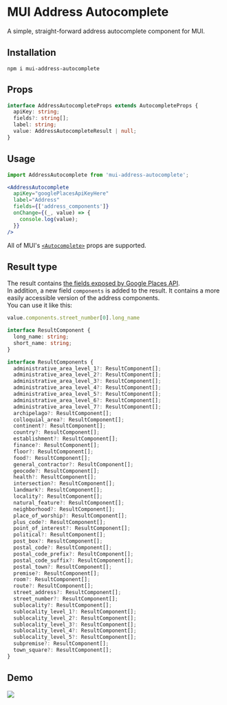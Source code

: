 # MUI Address Autocomplete
A simple, straight-forward address autocomplete component for MUI.

## Installation
```
npm i mui-address-autocomplete
```

## Props
```ts
interface AddressAutocompleteProps extends AutocompleteProps {
  apiKey: string;
  fields?: string[];
  label: string;
  value: AddressAutocompleteResult | null;
}
```

## Usage

```jsx
import AddressAutocomplete from 'mui-address-autocomplete';

<AddressAutocomplete
  apiKey="googlePlacesApiKeyHere"
  label="Address"
  fields={['address_components']}
  onChange={(_, value) => {
    console.log(value);
  }}
/>
```

All of MUI's [`<Autocomplete>`](https://mui.com/api/autocomplete/) props are supported.

## Result type

The result contains [the fields exposed by Google Places API](https://developers.google.com/maps/documentation/places/web-service/details#Place).  
In addition, a new field `components` is added to the result. It contains a more easily accessible version of the address components.  
You can use it like this:

```jsx
value.components.street_number[0].long_name
```

```ts
interface ResultComponent {
  long_name: string;
  short_name: string;
}

interface ResultComponents {
  administrative_area_level_1?: ResultComponent[];
  administrative_area_level_2?: ResultComponent[];
  administrative_area_level_3?: ResultComponent[];
  administrative_area_level_4?: ResultComponent[];
  administrative_area_level_5?: ResultComponent[];
  administrative_area_level_6?: ResultComponent[];
  administrative_area_level_7?: ResultComponent[];
  archipelago?: ResultComponent[];
  colloquial_area?: ResultComponent[];
  continent?: ResultComponent[];
  country?: ResultComponent[];
  establishment?: ResultComponent[];
  finance?: ResultComponent[];
  floor?: ResultComponent[];
  food?: ResultComponent[];
  general_contractor?: ResultComponent[];
  geocode?: ResultComponent[];
  health?: ResultComponent[];
  intersection?: ResultComponent[];
  landmark?: ResultComponent[];
  locality?: ResultComponent[];
  natural_feature?: ResultComponent[];
  neighborhood?: ResultComponent[];
  place_of_worship?: ResultComponent[];
  plus_code?: ResultComponent[];
  point_of_interest?: ResultComponent[];
  political?: ResultComponent[];
  post_box?: ResultComponent[];
  postal_code?: ResultComponent[];
  postal_code_prefix?: ResultComponent[];
  postal_code_suffix?: ResultComponent[];
  postal_town?: ResultComponent[];
  premise?: ResultComponent[];
  room?: ResultComponent[];
  route?: ResultComponent[];
  street_address?: ResultComponent[];
  street_number?: ResultComponent[];
  sublocality?: ResultComponent[];
  sublocality_level_1?: ResultComponent[];
  sublocality_level_2?: ResultComponent[];
  sublocality_level_3?: ResultComponent[];
  sublocality_level_4?: ResultComponent[];
  sublocality_level_5?: ResultComponent[];
  subpremise?: ResultComponent[];
  town_square?: ResultComponent[];
}
```

## Demo

![](https://i.imgur.com/xT77nFw.png)
